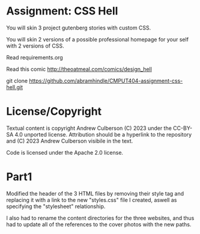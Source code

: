 Assignment: CSS Hell
====================

You will skin 3 project gutenberg stories with custom CSS.

You will skin 2 versions of a possible professional homepage for your
self with 2 versions of CSS.

Read requirements.org

Read this comic http://theoatmeal.com/comics/design_hell

git clone https://github.com/abramhindle/CMPUT404-assignment-css-hell.git

License/Copyright
=================

Textual content is copyright Andrew Culberson (C) 2023 under the CC-BY-SA
4.0 unported license. Attribution should be a hyperlink to the
repository and (C) 2023 Andrew Culberson visibile in the text.

Code is licensed under the Apache 2.0 license.

Part1
=====

Modified the header of the 3 HTML files by removing their style tag and replacing it with a link to the new "styles.css" file I created, aswell as specifying the "stylesheet" relationship.

I also had to rename the content directories for the three websites, and thus had to update all of the references to the cover photos with the new paths.
